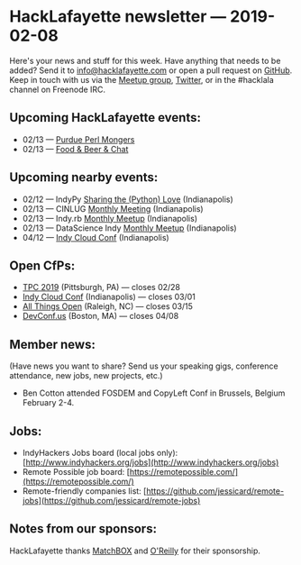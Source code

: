 # HackLafayette newsletter — 2019-02-08

Here's your news and stuff for this week. Have anything that needs to be added? Send it to info@hacklafayette.com or open a pull request on [GitHub](https://github.com/hacklafayette/newsletter). Keep in touch with us via the [Meetup group](https://www.meetup.com/hacklafayette/), [Twitter](https://twitter.com/hacklafayette), or in the #hacklala channel on Freenode IRC.

## Upcoming HackLafayette events:

* 02/13 — [Purdue Perl Mongers](https://www.meetup.com/hacklafayette/events/vkwlfpyzdbrb/)
* 02/13 — [Food & Beer & Chat](https://www.meetup.com/hacklafayette/events/rzscgqyzdbrb/)

## Upcoming nearby events:
* 02/12 — IndyPy [Sharing the (Python) Love](https://www.meetup.com/indypy/events/bxqbmqyzdbqb/) (Indianapolis)
* 02/13 — CINLUG [Monthly Meeting](https://www.meetup.com/CINLUG/events/mnbffqyzdbrb/) (Indianapolis)
* 02/13 — Indy.rb [Monthly Meetup](https://www.meetup.com/indyrb/events/cfszxyzdbrb/) (Indianapolis)
* 02/13 — DataScience Indy [Monthly Meetup](https://www.meetup.com/dsindy/events/bdkcwlyzdbrb/) (Indianapolis)
* 04/12 — [Indy Cloud Conf](https://ti.to/six-feet-up/indy-cloud-conf-2019) (Indianapolis)

## Open CfPs:
* [TPC 2019](https://www.papercall.io/tpccfp) (Pittsburgh, PA) — closes 02/28
* [Indy Cloud Conf](https://www.papercall.io/indy-cloud-con-2019) (Indianapolis) — closes 03/01
* [All Things Open](https://allthingsopen.org/call-for-papers/) (Raleigh, NC) — closes 03/15
* [DevConf.us](https://devconf.info/us) (Boston, MA) — closes 04/08

## Member news:

(Have news you want to share? Send us your speaking gigs, conference attendance, new jobs, new projects, etc.)

- Ben Cotton attended FOSDEM and CopyLeft Conf in Brussels, Belgium February 2-4.

## Jobs:

- IndyHackers Jobs board (local jobs only): [http://www.indyhackers.org/jobs](http://www.indyhackers.org/jobs)
- Remote Possible job board: [https://remotepossible.com/](https://remotepossible.com/)
- Remote-friendly companies list: [https://github.com/jessicard/remote-jobs](https://github.com/jessicard/remote-jobs)

## Notes from our sponsors:

HackLafayette thanks [MatchBOX](http://matchboxstudio.org/) and [O'Reilly](http://www.oreilly.com/) for their sponsorship.
